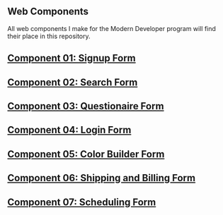 ## Web Components

All web components I make for the Modern Developer program will find their place in this repository.

## [Component 01: Signup Form](01-Signup-Form)
## [Component 02: Search Form](02-Search-Form)
## [Component 03: Questionaire Form](03-Questionaire-Form)
## [Component 04: Login Form](04-Login-Form)
## [Component 05: Color Builder Form](05-Color-Builder-Form)
## [Component 06: Shipping and Billing Form](06-Shipping-and-Billing-Form)
## [Component 07: Scheduling Form](07-Scheduling-Form)
